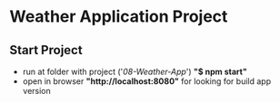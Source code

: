 # Weather Application Project

## Start Project

- run at folder with project ('_08-Weather-App_') **"$ npm start"**
- open in browser **"http://localhost:8080"** for looking for build app
version
